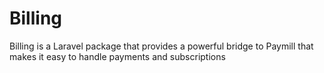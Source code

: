 Billing
=======

Billing is a Laravel package that provides a powerful bridge to Paymill that makes it easy to handle payments and subscriptions
